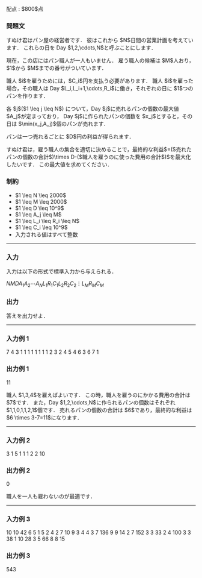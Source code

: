 
<div>

<span>

<span>

<p>
配点 : $800$点
</p>

<div>

<section>

### **問題文**

<p>
すぬけ君はパン屋の経営者です．
彼はこれから $N$日間の営業計画を考えています．
これらの日を Day $1,2,\cdots,N$と呼ぶことにします．
</p>

<p>
現在，この店にはパン職人が一人もいません．
雇う職人の候補は $M$人おり，$1$から $M$までの番号がついています．
</p>

<p>
職人 $i$を雇うためには，$C_i$円を支払う必要があります．
職人 $i$を雇った場合，その職人は Day $L_i,L_i+1,\cdots,R_i$に働き，それぞれの日に $1$つのパンを作ります．
</p>

<p>
各 $j$($1 \leq j \leq N$) について，Day $j$に売れるパンの個数の最大値 $A_j$が定まっており，
Day $j$に作られたパンの個数を $x_j$とすると，その日は $\min(x_j,A_j)$個のパンが売れます．
</p>

<p>
パンは一つ売れるごとに $D$円の利益が得られます．
</p>

<p>
すぬけ君は，雇う職人の集合を適切に決めることで，最終的な利益$=($売れたパンの個数の合計$)\times D-($職人を雇うのに使った費用の合計$)$を最大化したいです．
この最大値を求めてください．
</p>

</section>

</div>

<div>

<section>

### **制約**

<ul>

<li>
$1 \leq N \leq 2000$
</li>

<li>
$1 \leq M \leq 2000$
</li>

<li>
$1 \leq D \leq 10^9$
</li>

<li>
$1 \leq A_j \leq M$
</li>

<li>
$1 \leq L_i \leq R_i \leq N$
</li>

<li>
$1 \leq C_i \leq 10^9$
</li>

<li>
入力される値はすべて整数
</li>

</ul>

</section>

</div>

---

<div>

<div>

<section>

### **入力**

<p>
入力は以下の形式で標準入力から与えられる．
</p>

<div>

$N$$M$$D$$A_1$$A_2$$\cdots$$A_N$$L_1$$R_1$$C_1$$L_2$$R_2$$C_2$$\vdots$$L_M$$R_M$$C_M$
</div>

</section>

</div>

<div>

<section>

### **出力**

<p>
答えを出力せよ．
</p>

</section>

</div>

</div>

---

<div>

<section>

### **入力例 1**

<div>

7 4 3
1 1 1 1 1 1 1
1 2 3
2 4 5
4 6 3
6 7 1

</div>

</section>

</div>

<div>

<section>

### **出力例 1**

<div>

11

</div>

<p>
職人 $1,3,4$を雇えばよいです．
この時，職人を雇うのにかかる費用の合計は $7$です．
また，Day $1,2,\cdots,N$に作られるパンの個数はそれぞれ $1,1,0,1,1,2,1$個です．
売れるパンの個数の合計は $6$であり，最終的な利益は $6 \times 3-7=11$になります．
</p>

</section>

</div>

---

<div>

<section>

### **入力例 2**

<div>

3 1 5
1 1 1
2 2 10

</div>

</section>

</div>

<div>

<section>

### **出力例 2**

<div>

0

</div>

<p>
職人を一人も雇わないのが最適です．
</p>

</section>

</div>

---

<div>

<section>

### **入力例 3**

<div>

10 10 42
6 5 1 5 2 4 2 7 10 9
3 4 4
3 7 136
9 9 14
2 7 152
3 3 33
2 4 100
3 3 38
1 10 28
3 5 66
8 8 15

</div>

</section>

</div>

<div>

<section>

### **出力例 3**

<div>

543

</div>

</section>

</div>

</span>

</span>

</div>
